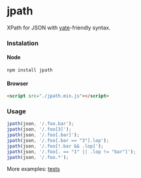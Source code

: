 jpath
=====

XPath for JSON with [yate](https://github.com/pasaran/yate)-friendly syntax.

### Instalation
#### Node
```
npm install jpath
```
#### Browser
```html
<script src="./jpath.min.js"></script>
```

### Usage

```js
jpath(json, '/.foo.bar');
jpath(json, '/.foo[3]');
jpath(json, '/.foo[.bar]');
jpath(json, '/.foo[.bar == "3"].lop');
jpath(json, '/.foo[!.bar && .lop]');
jpath(json, '/.foo[. == "1" || .lop != "bar"]');
jpath(json, '/.foo.*');
```

More examples: [tests](https://github.com/artjock/jpath/blob/master/test/spec/jpath.js)
